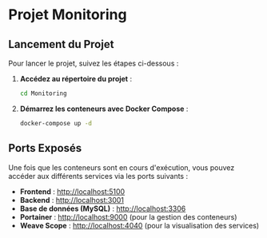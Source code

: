 # Projet Monitoring

## Lancement du Projet

Pour lancer le projet, suivez les étapes ci-dessous :

1. **Accédez au répertoire du projet** :
   ```bash
   cd Monitoring
   ```

2. **Démarrez les conteneurs avec Docker Compose** :
   ```bash
   docker-compose up -d
   ```

## Ports Exposés

Une fois que les conteneurs sont en cours d'exécution, vous pouvez accéder aux différents services via les ports suivants :

- **Frontend** : [http://localhost:5100](http://localhost:5100)
- **Backend** : [http://localhost:3001](http://localhost:3001)
- **Base de données (MySQL)** : [http://localhost:3306](http://localhost:3306)
- **Portainer** : [http://localhost:9000](http://localhost:9000) (pour la gestion des conteneurs)
- **Weave Scope** : [http://localhost:4040](http://localhost:4040) (pour la visualisation des services)

